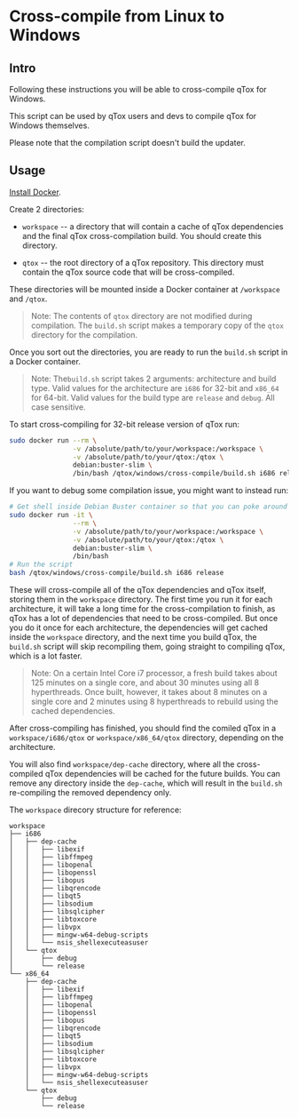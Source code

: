 # Cross-compile from Linux to Windows

## Intro

Following these instructions you will be able to cross-compile qTox for Windows.

This script can be used by qTox users and devs to compile qTox for Windows
themselves.

Please note that the compilation script doesn't build the updater.

## Usage

[Install Docker](https://docs.docker.com/install).

Create 2 directories:

*   `workspace` -- a directory that will contain a cache of qTox dependencies
    and the final qTox cross-compilation build. You should create this
    directory.

*   `qtox` -- the root directory of a qTox repository. This directory must
    contain the qTox source code that will be cross-compiled.

These directories will be mounted inside a Docker container at `/workspace` and
`/qtox`.

> Note: The contents of `qtox` directory are not modified during compilation.
> The `build.sh` script makes a temporary copy of the `qtox` directory for the
> compilation.

Once you sort out the directories, you are ready to run the `build.sh` script in
a Docker container.

> Note: The`build.sh` script takes 2 arguments: architecture and build type.
> Valid values for the architecture are `i686` for 32-bit and `x86_64` for
> 64-bit. Valid values for the build type are `release` and `debug`. All case
> sensitive.

To start cross-compiling for 32-bit release version of qTox run:

```sh
sudo docker run --rm \
                -v /absolute/path/to/your/workspace:/workspace \
                -v /absolute/path/to/your/qtox:/qtox \
                debian:buster-slim \
                /bin/bash /qtox/windows/cross-compile/build.sh i686 release
```

If you want to debug some compilation issue, you might want to instead run:

```sh
# Get shell inside Debian Buster container so that you can poke around if needed
sudo docker run -it \
                --rm \
                -v /absolute/path/to/your/workspace:/workspace \
                -v /absolute/path/to/your/qtox:/qtox \
                debian:buster-slim \
                /bin/bash
# Run the script
bash /qtox/windows/cross-compile/build.sh i686 release
```

These will cross-compile all of the qTox dependencies and qTox itself, storing
them in the `workspace` directory. The first time you run it for each
architecture, it will take a long time for the cross-compilation to finish, as
qTox has a lot of dependencies that need to be cross-compiled. But once you do
it once for each architecture, the dependencies will get cached inside the
`workspace` directory, and the next time you build qTox, the `build.sh` script
will skip recompiling them, going straight to compiling qTox, which is a lot
faster.

> Note: On a certain Intel Core i7 processor, a fresh build takes about 125
> minutes on a single core, and about 30 minutes using all 8 hyperthreads. Once
> built, however, it takes about 8 minutes on a single core and 2 minutes using
> 8 hyperthreads to rebuild using the cached dependencies.

After cross-compiling has finished, you should find the comiled qTox in a
`workspace/i686/qtox` or `workspace/x86_64/qtox` directory, depending on the
architecture.

You will also find `workspace/dep-cache` directory, where all the cross-compiled
qTox dependencies will be cached for the future builds. You can remove any
directory inside the `dep-cache`, which will result in the `build.sh`
re-compiling the removed dependency only.

The `workspace` direcory structure for reference:

```
workspace
├── i686
│   ├── dep-cache
│   │   ├── libexif
│   │   ├── libffmpeg
│   │   ├── libopenal
│   │   ├── libopenssl
│   │   ├── libopus
│   │   ├── libqrencode
│   │   ├── libqt5
│   │   ├── libsodium
│   │   ├── libsqlcipher
│   │   ├── libtoxcore
│   │   ├── libvpx
│   │   ├── mingw-w64-debug-scripts
│   │   └── nsis_shellexecuteasuser
│   └── qtox
│       ├── debug
│       └── release
└── x86_64
    ├── dep-cache
    │   ├── libexif
    │   ├── libffmpeg
    │   ├── libopenal
    │   ├── libopenssl
    │   ├── libopus
    │   ├── libqrencode
    │   ├── libqt5
    │   ├── libsodium
    │   ├── libsqlcipher
    │   ├── libtoxcore
    │   ├── libvpx
    │   ├── mingw-w64-debug-scripts
    │   └── nsis_shellexecuteasuser
    └── qtox
        ├── debug
        └── release
```
